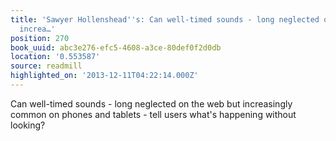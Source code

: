 ```yaml
---
title: 'Sawyer Hollenshead''s: Can well-timed sounds - long neglected on the web but
  increa…'
position: 270
book_uuid: abc3e276-efc5-4608-a3ce-80def0f2d0db
location: '0.553587'
source: readmill
highlighted_on: '2013-12-11T04:22:14.000Z'
---
```


Can well-timed sounds - long neglected on the web but increasingly common on phones and tablets - tell users what's happening without looking?